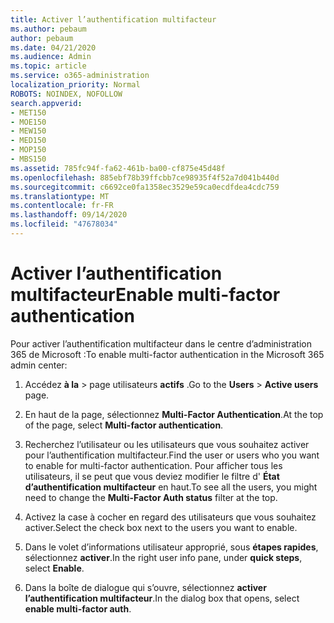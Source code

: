 ```yaml
---
title: Activer l’authentification multifacteur
ms.author: pebaum
author: pebaum
ms.date: 04/21/2020
ms.audience: Admin
ms.topic: article
ms.service: o365-administration
localization_priority: Normal
ROBOTS: NOINDEX, NOFOLLOW
search.appverid:
- MET150
- MOE150
- MEW150
- MED150
- MOP150
- MBS150
ms.assetid: 785fc94f-fa62-461b-ba00-cf875e45d48f
ms.openlocfilehash: 885ebf78b39ffcbb7ce98935f4f52a7d041b440d
ms.sourcegitcommit: c6692ce0fa1358ec3529e59ca0ecdfdea4cdc759
ms.translationtype: MT
ms.contentlocale: fr-FR
ms.lasthandoff: 09/14/2020
ms.locfileid: "47678034"
---
```

# <a name="enable-multi-factor-authentication"></a><span data-ttu-id="f8366-102">Activer l’authentification multifacteur</span><span class="sxs-lookup"><span data-stu-id="f8366-102">Enable multi-factor authentication</span></span>

<span data-ttu-id="f8366-103">Pour activer l’authentification multifacteur dans le centre d’administration 365 de Microsoft :</span><span class="sxs-lookup"><span data-stu-id="f8366-103">To enable multi-factor authentication in the Microsoft 365 admin center:</span></span>

1. <span data-ttu-id="f8366-104">Accédez **à la** \> page utilisateurs **actifs** .</span><span class="sxs-lookup"><span data-stu-id="f8366-104">Go to the **Users** \> **Active users** page.</span></span>
    
2. <span data-ttu-id="f8366-105">En haut de la page, sélectionnez **Multi-Factor Authentication**.</span><span class="sxs-lookup"><span data-stu-id="f8366-105">At the top of the page, select **Multi-factor authentication**.</span></span> 
    
3. <span data-ttu-id="f8366-106">Recherchez l’utilisateur ou les utilisateurs que vous souhaitez activer pour l’authentification multifacteur.</span><span class="sxs-lookup"><span data-stu-id="f8366-106">Find the user or users who you want to enable for multi-factor authentication.</span></span> <span data-ttu-id="f8366-107">Pour afficher tous les utilisateurs, il se peut que vous deviez modifier le filtre d' **État d’authentification multifacteur** en haut.</span><span class="sxs-lookup"><span data-stu-id="f8366-107">To see all the users, you might need to change the **Multi-Factor Auth status** filter at the top.</span></span>
    
4. <span data-ttu-id="f8366-108">Activez la case à cocher en regard des utilisateurs que vous souhaitez activer.</span><span class="sxs-lookup"><span data-stu-id="f8366-108">Select the check box next to the users you want to enable.</span></span>
    
5.  <span data-ttu-id="f8366-109">Dans le volet d’informations utilisateur approprié, sous **étapes rapides**, sélectionnez **activer**.</span><span class="sxs-lookup"><span data-stu-id="f8366-109">In the right user info pane, under **quick steps**, select **Enable**.</span></span> 
    
6. <span data-ttu-id="f8366-110">Dans la boîte de dialogue qui s’ouvre, sélectionnez **activer l’authentification multifacteur**.</span><span class="sxs-lookup"><span data-stu-id="f8366-110">In the dialog box that opens, select **enable multi-factor auth**.</span></span> 
    

